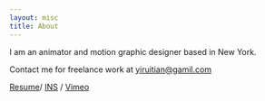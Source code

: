 ```yaml
---
layout: misc
title: About
---
```


I am an animator and motion graphic designer based in New York.

Contact me for freelance work at [yiruitian@gamil.com](mailto:yiruitian@gamil.com)

[Resume]()/ [INS](https://www.instagram.com/yirui3751/) / [Vimeo](https://vimeo.com/user33173109)
